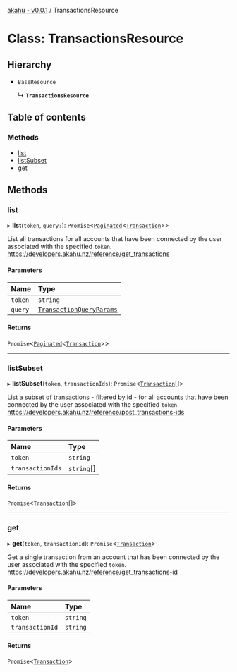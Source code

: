 [akahu - v0.0.1](../README.md) / TransactionsResource

# Class: TransactionsResource

## Hierarchy

- `BaseResource`

  ↳ **`TransactionsResource`**

## Table of contents

### Methods

- [list](TransactionsResource.md#list)
- [listSubset](TransactionsResource.md#listsubset)
- [get](TransactionsResource.md#get)

## Methods

### list

▸ **list**(`token`, `query?`): `Promise`<[`Paginated`](../modules/models.md#paginated)<[`Transaction`](../modules/models.md#transaction)\>\>

List all transactions for all accounts that have been connected by the user associated with the
specified `token`.
https://developers.akahu.nz/reference/get_transactions

#### Parameters

| Name | Type |
| :------ | :------ |
| `token` | `string` |
| `query` | [`TransactionQueryParams`](../modules/models.md#transactionqueryparams) |

#### Returns

`Promise`<[`Paginated`](../modules/models.md#paginated)<[`Transaction`](../modules/models.md#transaction)\>\>

___

### listSubset

▸ **listSubset**(`token`, `transactionIds`): `Promise`<[`Transaction`](../modules/models.md#transaction)[]\>

List a subset of transactions - filtered by id - for all accounts that have been connected by
the user associated with the specified `token`.
https://developers.akahu.nz/reference/post_transactions-ids

#### Parameters

| Name | Type |
| :------ | :------ |
| `token` | `string` |
| `transactionIds` | `string`[] |

#### Returns

`Promise`<[`Transaction`](../modules/models.md#transaction)[]\>

___

### get

▸ **get**(`token`, `transactionId`): `Promise`<[`Transaction`](../modules/models.md#transaction)\>

Get a single transaction from an account that has been connected by the user associated with
the specified `token`.
https://developers.akahu.nz/reference/get_transactions-id

#### Parameters

| Name | Type |
| :------ | :------ |
| `token` | `string` |
| `transactionId` | `string` |

#### Returns

`Promise`<[`Transaction`](../modules/models.md#transaction)\>
